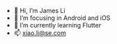 - 👋 Hi, I’m James Li
- 👀 I’m focusing in Android and iOS
- 🌱 I’m currently learning Flutter
- 📫 xiao.li@se.com

<!---
JamesLi2021/JamesLi2021 is a ✨ special ✨ repository because its `README.md` (this file) appears on your GitHub profile.
You can click the Preview link to take a look at your changes.
--->
